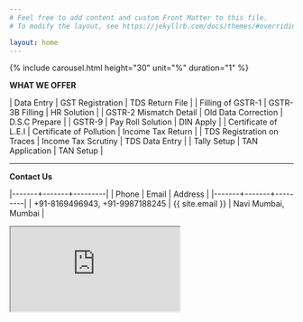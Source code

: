 ```yaml
---
# Feel free to add content and custom Front Matter to this file.
# To modify the layout, see https://jekyllrb.com/docs/themes/#overriding-theme-defaults

layout: home
---
```


{% include carousel.html height="30" unit="%" duration="1" %}

**WHAT WE OFFER**

| Data Entry | GST Registration | TDS Return File |
| Filling of GSTR-1 | GSTR-3B Filling | HR Solution |
| GSTR-2 Mismatch Detail | Old Data Correction | D.S.C Prepare |
| GSTR-9 |  Pay Roll Solution  | DIN Apply | 
| Certificate of L.E.I | Certificate  of Pollution | Income Tax Return | 
| TDS Registration on Traces | Income Tax Scrutiny | TDS Data Entry | 
| Tally Setup | TAN Application | TAN Setup |

---
**Contact Us**

|-------+-------+---------|
| Phone | Email | Address |
|-------+-------+---------|
| +91-8169496943, +91-9987188245 | {{ site.email }} | Navi Mumbai, Mumbai |


<div class="resp-container">
    <iframe class="resp-iframe" src="https://docs.google.com/forms/d/e/1FAIpQLSe523nyNMC_7bska5Dkn8yagQ_qKmlwbGdL4vhL1xgP4pdN6A/viewform?embedded=true" allowfullscreen></iframe>
</div>




 
 
  
 
 
 
 
 
 
 